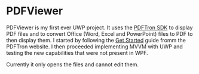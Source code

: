 # PDFViewer

PDFViewer is my first ever UWP project. It uses the [PDFTron SDK](https://www.nuget.org/packages/PDFTron.UWP/) to display PDF files and to convert Office (Word, Excel and PowerPoint) files to PDF to then display them.
I started by following the [Get Started](https://www.pdftron.com/documentation/uwp/get-started/integration/manually/) guide fromm the PDFTron website. I then proceeded implementing MVVM with UWP and testing the new capabilities that were not present in WPF.

Currently it only opens the files and cannot edit them.

